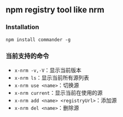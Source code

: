 ## npm registry tool like nrm

### Installation

`npm install commander -g`

### 当前支持的命令

- `x-nrm -v,-V`：显示当前版本
- `x-nrm ls`：显示当前所有源列表
- `x-nrm use <name>`：切换源
- `x-nrm current`：显示当前在使用的源
- `x-nrm add <name> <registryUrl>`：添加源
- `x-nrm del <name>`：删除源
